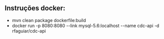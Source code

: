 ## Instruções docker:
* mvn clean package dockerfile:build
* docker run -p 8080:8080 --link mysql-5.6:localhost --name cdc-api -d rfaguiar/cdc-api